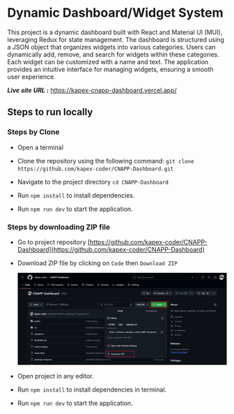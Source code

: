 # Dynamic Dashboard/Widget System

This project is a dynamic dashboard built with React and Material UI (MUI), leveraging Redux for state management. The dashboard is structured using a JSON object that organizes widgets into various categories. Users can dynamically add, remove, and search for widgets within these categories. Each widget can be customized with a name and text. The application provides an intuitive interface for managing widgets, ensuring a smooth user experience.

***Live site URL :*** <a href="https://kapex-cnapp-dashboard.vercel.app/" target="_blank">https://kapex-cnapp-dashboard.vercel.app/</a>

## Steps to run locally

### Steps by Clone
- Open a terminal

- Clone the repository using the following command: `git clone https://github.com/kapex-coder/CNAPP-Dashboard.git`

- Navigate to the project directory `cd CNAPP-Dashboard`

- Run `npm install` to install dependencies.

- Run `npm run dev` to start the application.

### Steps by downloading ZIP file
- Go to project repository [https://github.com/kapex-coder/CNAPP-Dashboard](https://github.com/kapex-coder/CNAPP-Dashboard)

- Download ZIP file by clicking on `Code` then `Download ZIP`

  ![Download ZIP](./src/assets/download-zip.png)

- Open project in any editor.

- Run `npm install` to install dependencies in terminal.

- Run `npm run dev` to start the application.
